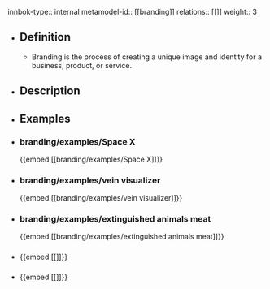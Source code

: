 innbok-type:: internal
metamodel-id:: [[branding]]
relations:: [[]]
weight:: 3

- ## Definition
  - Branding is the process of creating a unique image and identity for a business, product, or service.
- ## Description
- ## Examples
- ### branding/examples/Space X
  {{embed [[branding/examples/Space X]]}}
- ### branding/examples/vein visualizer
  {{embed [[branding/examples/vein visualizer]]}}
- ### branding/examples/extinguished animals meat
  {{embed [[branding/examples/extinguished animals meat]]}}
- ### 
  {{embed [[]]}}
- ### 
  {{embed [[]]}}


